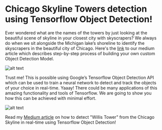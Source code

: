 # Chicago Skyline Towers detection using Tensorflow Object Detection!
Ever wondered what are the names of the towers by just looking at the beautiful scene of skyline in your closest city with skyscrapers? We always do when we sit alongside the Michigan lake’s shoreline to identify the skyscrapers in the beautiful city of Chicago. Here's the <a href="https://medium.com/@sriram.tutu/skyline-towers-detection-using-tensorflow-object-detection-api-step-by-step-guide-760a9e4c91fb">link</a> to our medium article which describes step-by-step process of building your own custom Object Detection Model.

![alt text](https://github.com/VETURISRIRAM/willis_tower_detection_tensorflow_object_detection/blob/master/test_results/test3.PNG)

Trust me! This is possible using Google’s Tensorflow Object Detection API which can be used to train a neural network to detect and track the objects of your choice in real-time. Yaaay! There could be many applications of this amazing functionality and tools of Tensorflow. We are going to show you how this can be achieved with minimal effort.

![alt text](https://github.com/VETURISRIRAM/willis_tower_detection_tensorflow_object_detection/blob/master/test_results/test10.PNG)

Read my <a href="https://medium.com/@sriram.tutu/skyline-towers-detection-using-tensorflow-object-detection-api-step-by-step-guide-760a9e4c91fb">Medium article</a> on how to detect "Willis Tower" from the Chicago Skyline in real-time using Tensorflow Object Detection!
